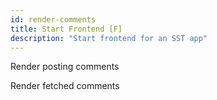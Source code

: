 ```yaml
---
id: render-comments
title: Start Frontend [F]
description: "Start frontend for an SST app"
---
```


Render posting comments

Render fetched comments